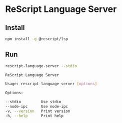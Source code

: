 # ReScript Language Server

## Install

```sh
npm install -g @rescript/lsp
```

## Run

```sh
rescript-language-server --stdio
```

```sh
ReScript Language Server

Usage: rescript-language-server [options]

Options:

--stdio         Use stdio
--node-ipc      Use node-ipc
-v, --version   Print version
-h, --help      Print help
```
